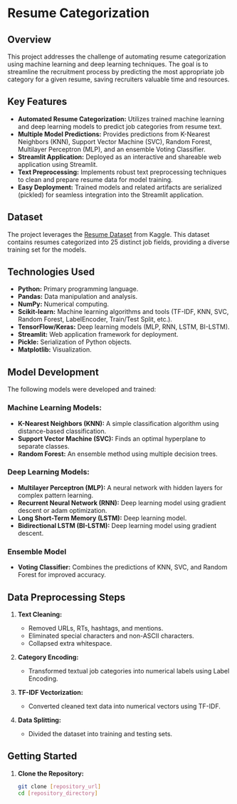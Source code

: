# Resume Categorization

## Overview

This project addresses the challenge of automating resume categorization using machine learning and deep learning techniques.  The goal is to streamline the recruitment process by predicting the most appropriate job category for a given resume, saving recruiters valuable time and resources.

## Key Features

- **Automated Resume Categorization:** Utilizes trained machine learning and deep learning models to predict job categories from resume text.
- **Multiple Model Predictions:** Provides predictions from K-Nearest Neighbors (KNN), Support Vector Machine (SVC), Random Forest, Multilayer Perceptron (MLP), and an ensemble Voting Classifier.
- **Streamlit Application:** Deployed as an interactive and shareable web application using Streamlit.
- **Text Preprocessing:** Implements robust text preprocessing techniques to clean and prepare resume data for model training.
- **Easy Deployment:** Trained models and related artifacts are serialized (pickled) for seamless integration into the Streamlit application.

## Dataset

The project leverages the [Resume Dataset](https://www.kaggle.com/datasets/gauravduttakiit/resume-dataset) from Kaggle. This dataset contains resumes categorized into 25 distinct job fields, providing a diverse training set for the models.

## Technologies Used

- **Python:** Primary programming language.
- **Pandas:** Data manipulation and analysis.
- **NumPy:** Numerical computing.
- **Scikit-learn:** Machine learning algorithms and tools (TF-IDF, KNN, SVC, Random Forest, LabelEncoder, Train/Test Split, etc.).
- **TensorFlow/Keras:** Deep learning models (MLP, RNN, LSTM, BI-LSTM).
- **Streamlit:** Web application framework for deployment.
- **Pickle:** Serialization of Python objects.
- **Matplotlib:** Visualization.

## Model Development

The following models were developed and trained:

### Machine Learning Models:

- **K-Nearest Neighbors (KNN):** A simple classification algorithm using distance-based classification.
- **Support Vector Machine (SVC):**  Finds an optimal hyperplane to separate classes.
- **Random Forest:** An ensemble method using multiple decision trees.

### Deep Learning Models:

- **Multilayer Perceptron (MLP):** A neural network with hidden layers for complex pattern learning.
- **Recurrent Neural Network (RNN):** Deep learning model using gradient descent or adam optimization.
- **Long Short-Term Memory (LSTM):** Deep learning model.
- **Bidirectional LSTM (BI-LSTM):** Deep learning model using gradient descent.

### Ensemble Model

- **Voting Classifier:** Combines the predictions of KNN, SVC, and Random Forest for improved accuracy.

## Data Preprocessing Steps

1. **Text Cleaning:**
   - Removed URLs, RTs, hashtags, and mentions.
   - Eliminated special characters and non-ASCII characters.
   - Collapsed extra whitespace.

2. **Category Encoding:**
   - Transformed textual job categories into numerical labels using Label Encoding.

3. **TF-IDF Vectorization:**
   - Converted cleaned text data into numerical vectors using TF-IDF.

4. **Data Splitting:**
   - Divided the dataset into training and testing sets.

## Getting Started

1. **Clone the Repository:**

   ```bash
   git clone [repository_url]
   cd [repository_directory]
